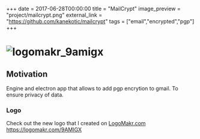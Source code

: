 +++
date = 2017-06-28T00:00:00
title = "MailCrypt"
image_preview = "project/mailcrypt.png"
external_link = "https://github.com/kanekotic/mailcrypt"
tags = ["email","encrypted","pgp"]
+++
# ![logomakr_9amigx](https://user-images.githubusercontent.com/3071208/42293424-65e7e83a-7fda-11e8-8872-60852153087f.png)

## Motivation

Engine and electron app that allows to add pgp encrytion to gmail. To ensure privacy of data. 

### Logo

Check out the new logo that I created on <a href="http://logomakr.com" title="Logo Makr">LogoMakr.com</a> https://logomakr.com/9AMIGX
